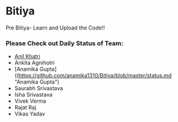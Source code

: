 # Bitiya
Pre Bitiya-  Learn and Upload the Code!!

### Please Check out Daily Status of Team:

- [Anil Khatri](https://github.com/imkaka/Bitiya/blob/master/status.md "Anil Khatri")
- Ankita Agnihotri
- [Anamika Gupta]((https://github.com/anamika1310/Bitiya/blob/master/status.md "Anamika Gupta")
- Saurabh Srivastava
- Isha Srivastava
- Vivek Verma
- Rajat Raj
- Vikas Yadav
